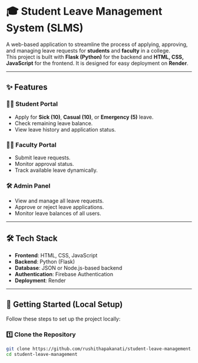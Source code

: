 # 🎓 Student Leave Management System (SLMS)  

A web-based application to streamline the process of applying, approving, and managing leave requests for **students** and **faculty** in a college.  
This project is built with **Flask (Python)** for the backend and **HTML, CSS, JavaScript** for the frontend. It is designed for easy deployment on **Render**.  

---

## ✨ Features  

### 👩‍🎓 Student Portal  
- Apply for **Sick (10)**, **Casual (10)**, or **Emergency (5)** leave.  
- Check remaining leave balance.  
- View leave history and application status.  

### 👨‍🏫 Faculty Portal  
- Submit leave requests.  
- Monitor approval status.  
- Track available leave dynamically.  

### 🛠️ Admin Panel  
- View and manage all leave requests.  
- Approve or reject leave applications.  
- Monitor leave balances of all users.  

---

## 🛠️ Tech Stack  

- **Frontend**: HTML, CSS, JavaScript  
- **Backend**: Python (Flask)  
- **Database**: JSON or Node.js-based backend  
- **Authentication**: Firebase Authentication  
- **Deployment**: Render  

---

## 🚀 Getting Started (Local Setup)  

Follow these steps to set up the project locally:  

### 1️⃣ Clone the Repository  
```bash
git clone https://github.com/rushithapakanati/student-leave-management.git
cd student-leave-management
